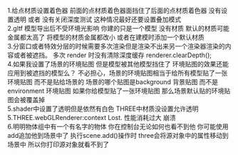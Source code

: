 1.给点材质设置着色器 前面的点材质着色器面挡住了后面的点材质着色器
没有设置透明 或者 没有关闭深度测试 这种情况最好还要设置叠加模式
<br>
2.gltf 模型导出后不受环境光影响
你建的只是一个模型 没有材质 默认的材质可能金属都太高了 将模型的材质金属都改小 或者在建模时添加一个默认材质
<br>
3.分窗口或者特效分层的时候需要多次渲染但是渲染不出来另一个渲染器渲染的内容或者被遮挡。
多次 render 时没有清除深度缓存 renderer.clearDepth();
<br>
4.如果我设置了场景的环境贴图 但是模型被其他模型挡住了 环境贴图的效果还能应用到被遮挡的模型么？
不必担心，场景的环境贴图相当于给所有模型贴了一张环境贴图 而不是贴给场景的 
场景的哪个贴图是background 背景贴图 而不是 environment 环境贴图 
如果你给模型贴了一张环境贴图 那么场景默认贴的环境贴图会被覆盖掉
<br>
5.shader中设置了透明但是依然有白色
THREE中材质没设置允许透明
<br>
5.THREE.webGLRenderer:context Lost.
性能消耗过大 崩溃
<br>
6.明明物体组中有一个有名字的物体 你在控制台无论如何也看不到他
你可能使用add追加他到场景中了 执行scene.add()操作时 three会将源对象中的属性移动到场景中 所以你打印源对象就看不到了